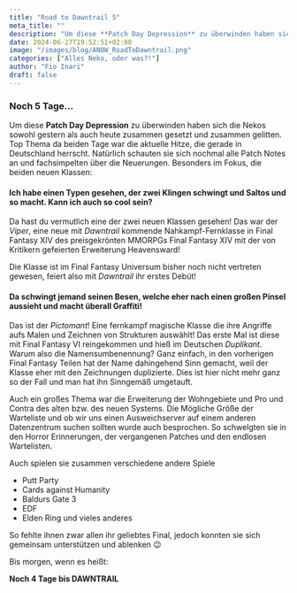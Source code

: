 ```yaml
---
title: "Road to Dawntrail 5"
meta_title: ""
description: "Um diese **Patch Day Depression** zu überwinden haben sich die Nekos sowohl gestern als auch heute zusammen gesetzt und zusammen gelitten."
date: 2024-06-27T19:52:51+02:00
image: "/images/blog/ANOW_RoadToDawntrail.png"
categories: ["Alles Neko, oder was?!"]
author: "Fio Inari"
draft: false
---
```


### Noch 5 Tage...

Um diese **Patch Day Depression** zu überwinden haben sich die Nekos sowohl gestern als auch heute zusammen gesetzt und zusammen gelitten.
Top Thema da beiden Tage war die aktuelle Hitze, die gerade in Deutschland herrscht.
Natürlich schauten sie sich nochmal alle Patch Notes an und fachsimpelten über die Neuerungen.
Besonders im Fokus, die beiden neuen Klassen:

#### Ich habe einen Typen gesehen, der zwei Klingen schwingt und Saltos und so macht. Kann ich auch so cool sein?
Da hast du vermutlich eine der zwei neuen Klassen gesehen! Das war der *Viper*, eine neue mit *Dawntrail* kommende Nahkampf-Fernklasse in Final Fantasy XIV des preisgekrönten MMORPGs Final Fantasy XIV mit der von Kritikern gefeierten Erweiterung Heavensward! 

Die Klasse ist im Final Fantasy Universum bisher noch nicht vertreten gewesen, feiert also mit *Dawntrail* ihr erstes Debút!

#### Da schwingt jemand seinen Besen, welche eher nach einen großen Pinsel aussieht und macht überall Graffiti!
Das ist der *Pictomant*! Eine fernkampf magische Klasse die ihre Angriffe aufs Malen und Zeichnen von Strukturen auswählt! Das erste Mal ist diese mit Final Fantasy VI reingekommen und hieß im Deutschen *Duplikant*. Warum also die Namensumbenennung? Ganz einfach, in den vorherigen Final Fantasy Teilen hat der Name dahingehend Sinn gemacht, weil der Klasse eher mit den Zeichnungen duplizierte. Dies ist hier nicht mehr ganz so der Fall und man hat ihn Sinngemäß umgetauft.

Auch ein großes Thema war die Erweiterung der Wohngebiete und Pro und Contra des alten bzw. des neuen Systems.
Die Mögliche Größe der Warteliste und ob wir uns einen Ausweichserver auf einem anderen Datenzentrum suchen sollten wurde auch besprochen.
So schwelgten sie in den Horror Erinnerungen, der vergangenen Patches und den endlosen Wartelisten.

Auch spielen sie zusammen verschiedene andere Spiele
- Putt Party
- Cards against Humanity
- Baldurs Gate 3
- EDF
- Elden Ring
und vieles anderes

So fehlte ihnen zwar allen ihr geliebtes Final, jedoch konnten sie sich gemeinsam unterstützen und ablenken 😉

Bis morgen, wenn es heißt:

**Noch 4 Tage bis DAWNTRAIL**